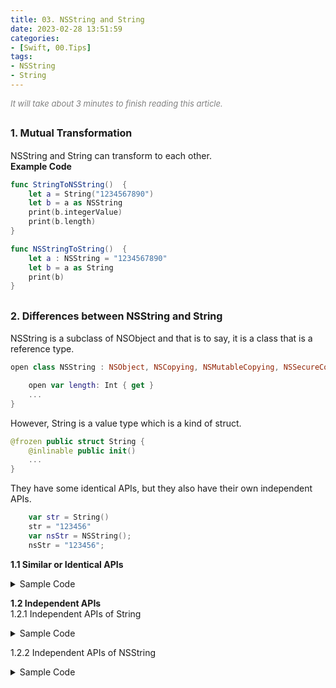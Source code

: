 ```yaml
---
title: 03. NSString and String
date: 2023-02-28 13:51:59
categories: 
- [Swift, 00.Tips]
tags:
- NSString
- String
---
```


<font color=gray size=2>*It will take about 3 minutes to finish reading this article.*</font>


## **<font size=3 >1. Mutual Transformation</font>**
NSString and String can transform to each other.   
<strong> Example Code </strong>
```Swift 
func StringToNSString()  {
    let a = String("1234567890")
    let b = a as NSString
    print(b.integerValue)
    print(b.length)
}

func NSStringToString()  {
    let a : NSString = "1234567890"
    let b = a as String
    print(b)
}
```
## **<font size=3 >2. Differences between NSString and String</font>**
NSString is a subclass of NSObject and that is to say, it is a class that is a reference type.
```Swift 
open class NSString : NSObject, NSCopying, NSMutableCopying, NSSecureCoding {

    open var length: Int { get }
    ...
}
```

However, String is a value type which is a kind of struct.
```Swift 
@frozen public struct String {  
    @inlinable public init()
    ...
}
```
They have some identical APIs, but they also have their own independent APIs.  
```Swift
    var str = String()
    str = "123456"
    var nsStr = NSString();
    nsStr = "123456";
```

<strong>1.1 Similar or Identical APIs</strong>
<details>
<summary>Sample Code</summary>

```Swift
//1. Get the number of characters in the string
print(str.count);   //6
print(nsStr.length);   //6
//2. Prefix/Suffix Operations
var str = "123456";
str.hasPrefix("12") //true
str.hasSuffix("56") //true

var nsStr = NSString(stringLiteral: "123456");
nsStr.hasPrefix("12")   //true
nsStr.hasSuffix("56")   //true
//3. Prefix/Suffix Operations
var str = "123456-11";
str.components(separatedBy: "-");   //["123456", "11"]
var nsStr = NSString(stringLiteral: "123456-22");
nsStr.components(separatedBy: "-"); //["123456", "22"]
//4. Letter case conversion ops for uppercased/lowercased/capitalized
var str = "abc";
print(str.uppercased());    //ABC
print(str.lowercased());    //abc

var nsStr = NSString(stringLiteral: "cba");
print(nsStr.uppercased);    //CBA
print(nsStr.lowercased);    //cba

var str = "abc";
print(str.capitalized);    //Abc

var nsStr = NSString(stringLiteral: "cba");
print(nsStr.capitalized);    //Cba
//5. Strip specific strings ops for trimmingCharacters
let str = "\r abc ";
let strTrimed = str.trimmingCharacters(in: .whitespacesAndNewlines)
print(strTrimed);   //abc

let nsStr = NSString(stringLiteral: "\r cba ");
let nsStrTrimed = nsStr.trimmingCharacters(in: .whitespacesAndNewlines);
print(nsStrTrimed); //cba
//6. Character substitution ops for replacingOccurrences:of:with
let str = "hello String";
let str1 = str.replacingOccurrences(of: "String", with: "world")
print(str1) //"hello world"

let nsStr = NSString(stringLiteral:"hello NSString");
let nsStr1 = nsStr.replacingOccurrences(of: "NSString", with: "world")
print(nsStr1)   //"hello world"

//7. Convert decimal hexadecimal octal data to string
let hexStr = String().appendingFormat("%x",16)//10->16，result:"10"
let oStr = String().appendingFormat("%o",16)//10->8，result:"20"
let dStr = String().appendingFormat("%d",0x10)//16->10，result:"16"
let dStr1 = String(format: "%d", 0o10)//8->10，result: "8"

let hexNSStr = NSString().appendingFormat("%x", 16)//10->16，result:"10"
let oNSStr = NSString().appendingFormat("%o",16)//10->8，result:"20"
let dNSStr = NSString().appendingFormat("%d",0x10)//16->10，result:"16"
let dNSStr1 = NSString(format: "%d", 0o10)//8->10，result: "8"
 
```
</details>

<strong>1.2 Independent APIs</strong>  
1.2.1 Independent APIs of String    
<details>
<summary>Sample Code</summary>

```Swift
//1. isEmpty
var str = String();
str = "123456";
print(str.isEmpty);
//2. sorted()
var str = "215423";
print(str.sorted()); //["1", "2", "2", "3", "4", "5"]

//3. filter()
let str = "12 34 56";
let filter = str.filter { (char) -> Bool in
    char != " "
};
print(filter);//123456

//4. enumerated()
let str = "123456";
for data in str.enumerated() {
    print(data);
}
```
</details>

1.2.2 Independent APIs of NSString
<details>
<summary>Sample Code</summary>

```Swift
// 1. initialize methods
var nsStr = NSString(stringLiteral: "123456");
var nsStr = NSString.init(string: "123456");

// 2. boolValue
var nsStr = NSString(stringLiteral: "123456");
print(nsStr.boolValue);//true

// 3. isEqual()
var nsStr = NSString(stringLiteral: "123456");
print(nsStr.isEqual(to: "123456"));//true

// 4. Numeric Ops
var nsStr = NSString(stringLiteral: "123456")
print(nsStr.intValue);
print(nsStr.floatValue);
print(nsStr.doubleValue);
```
</details>
